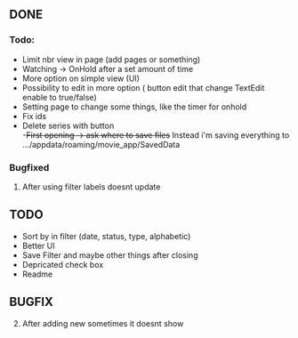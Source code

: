 ## DONE

### Todo:
- Limit nbr view in page (add pages or something)<br/>
- Watching -> OnHold after a set amount of time
- More option on simple view (UI)<br/>
- Possibility to edit in more option ( button edit that change TextEdit enable to true/false)<br/>
- Setting page to change some things, like the timer for onhold
- Fix ids
- Delete series with button <br/>
-~~First opening -> ask where to save files~~ Instead i'm saving everything to .../appdata/roaming/movie_app/SavedData

### Bugfixed
1. After using filter labels doesnt update

## TODO

- Sort by in filter (date, status, type, alphabetic)
- Better UI
- Save Filter and maybe other things after closing
- Depricated check box
- Readme


## BUGFIX

2. After adding new sometimes it doesnt show
